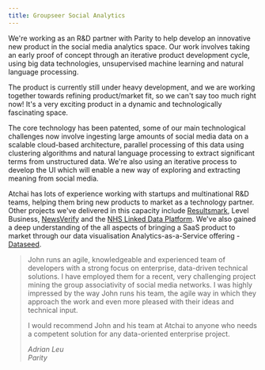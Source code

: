 ```yaml
---
title: Groupseer Social Analytics 
---
```


We're working as an R&D partner with Parity to help develop an innovative new product in the social media analytics space. Our work involves taking an early proof of concept through an iterative product development cycle, using big data technologies, unsupervised machine learning and natural language processing. 

The product is currently still under heavy development, and we are working together towards refining product/market fit, so we can't say too much right now! It's a very exciting product in a dynamic and technologically fascinating space. 

The core technology has been patented, some of our main technological challenges now involve ingesting large amounts of social media data on a scalable cloud-based architecture, parallel processing of this data using clustering algorithms and natural language processing to extract significant terms from unstructured data. We're also using an iterative process to develop the UI which will enable a new way of exploring and extracting meaning from social media. 

Atchai has lots of experience working with startups and multinational R&D teams, helping them bring new products to market as a technology partner. Other projects we've delivered in this capacity include [Resultsmark](/portfolio/resultsmark), Level Business, [NewsVerify](/portfolio/internews-europe-newsverify-0) and the [NHS Linked Data Platform](/portfolio/linked-data-platform). We've also gained a deep understanding of the all aspects of bringing a SaaS product to market through our data visualisation Analytics-as-a-Service offering - [Dataseed](http://getdataseed.com).

> John runs an agile, knowledgeable and experienced team of developers with a strong focus on enterprise, data-driven technical solutions. I have employed them for a recent, very challenging project mining the group associativity of social media networks. I was highly impressed by the way John runs his team, the agile way in which they approach the work and even more pleased with their ideas and technical input.
> 
> I would recommend John and his team at Atchai to anyone who needs a competent solution for any data-oriented enterprise project.
> 
> <cite>Adrian Leu  
> Parity</cite>